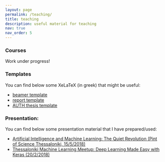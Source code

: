 ```yaml
---
layout: page
permalink: /teaching/
title: teaching
description: useful material for teaching 
nav: true
nav_order: 5
---
```


### Courses
Work under progress!

### Templates

You can find below some XeLaTeX (in greek) that might be useful:
- <a href="../assets/zip/xelatex-beamer.zip">beamer template</a>
- <a href="../assets/zip/xelatex-report-template.zip">report template</a>
- <a href="../assets/zip/xelatex-thesis.zip">AUTH thesis template</a>

### Presentation:
You can find below some presentation material that I have prepared/used:
- <a href="../assets/pdf/pint.pdf">Artificial Intelligence and Machine Learning: The Quiet Revolution (Pint of Science Thessaloniki, 15/5/2018)</a>
- <a href="https://github.com/passalis/keras_meetup">Thessaloniki Machine Learning Meetup: Deep Learning Made Easy with Keras (20/2/2018)</a>

